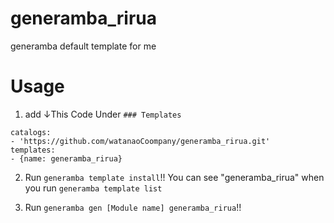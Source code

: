 # generamba_rirua
generamba default template for me

# Usage
1. add ↓This Code Under `### Templates`
```
catalogs: 
- 'https://github.com/watanaoCoompany/generamba_rirua.git'
templates:
- {name: generamba_rirua}
```

2. Run `generamba template install`!!
You can see "generamba_rirua" when you run `generamba template list`

3. Run `generamba gen [Module name] generamba_rirua`!!
